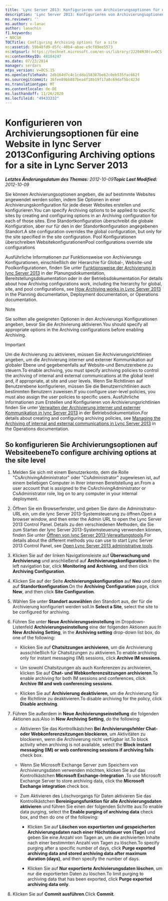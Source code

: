 ```yaml
---
title: 'Lync Server 2013: Konfigurieren von Archivierungsoptionen für eine Website'
description: 'Lync Server 2013: Konfigurieren von Archivierungsoptionen für eine Website.'
ms.reviewer: ''
ms.author: v-lanac
author: lanachin
f1.keywords:
- NOCSH
TOCTitle: Configuring Archiving options for a site
ms:assetid: 59b48fd9-d5fc-40b4-abae-e9cf89ee5573
ms:mtpsurl: https://technet.microsoft.com/en-us/library/JJ204930(v=OCS.15)
ms:contentKeyID: 48184247
ms.date: 07/23/2014
manager: serdars
mtps_version: v=OCS.15
ms.openlocfilehash: 2db164d7c4c1cdda158387be62c0eb535fac662f
ms.sourcegitcommit: 36fee89bb887bea4f18b19f17a8c69daf5bc423d
ms.translationtype: MT
ms.contentlocale: de-DE
ms.lasthandoff: 11/26/2020
ms.locfileid: "49433332"
---
```

# <a name="configuring-archiving-options-for-a-site-in-lync-server-2013"></a><span data-ttu-id="c3c3f-103">Konfigurieren von Archivierungsoptionen für eine Website in lync Server 2013</span><span class="sxs-lookup"><span data-stu-id="c3c3f-103">Configuring Archiving options for a site in Lync Server 2013</span></span>

<div data-xmlns="http://www.w3.org/1999/xhtml">

<div class="topic" data-xmlns="http://www.w3.org/1999/xhtml" data-msxsl="urn:schemas-microsoft-com:xslt" data-cs="https://msdn.microsoft.com/">

<div data-asp="https://msdn2.microsoft.com/asp">



</div>

<div id="mainSection">

<div id="mainBody"><span data-ttu-id="c3c3f-104">

<span> </span></span><span class="sxs-lookup"><span data-stu-id="c3c3f-104">

<span> </span></span></span>

<span data-ttu-id="c3c3f-105">_**Letztes Änderungsdatum des Themas:** 2012-10-09_</span><span class="sxs-lookup"><span data-stu-id="c3c3f-105">_**Topic Last Modified:** 2012-10-09_</span></span>

<span data-ttu-id="c3c3f-106">Sie können Archivierungsoptionen angeben, die auf bestimmte Websites angewendet werden sollen, indem Sie Optionen in einer Archivierungskonfiguration für jede dieser Websites erstellen und konfigurieren.</span><span class="sxs-lookup"><span data-stu-id="c3c3f-106">You can specify Archiving options to be applied to specific sites by creating and configuring options in an Archiving configuration for each of those sites.</span></span> <span data-ttu-id="c3c3f-107">Eine Standortkonfiguration überschreibt die globale Konfiguration, aber nur für den in der Standortkonfiguration angegebenen Standort.</span><span class="sxs-lookup"><span data-stu-id="c3c3f-107">A site configuration overrides the global configuration, but only for the site specified in the site configuration.</span></span> <span data-ttu-id="c3c3f-108">Pool Konfigurationen überschreiben Websitekonfigurationen</span><span class="sxs-lookup"><span data-stu-id="c3c3f-108">Pool configurations override site configurations</span></span>

<span data-ttu-id="c3c3f-109">Ausführliche Informationen zur Funktionsweise von Archivierungs Konfigurationen, einschließlich der Hierarchie für Global-, Website-und Poolkonfigurationen, finden Sie unter [Funktionsweise der Archivierung in lync Server 2013](lync-server-2013-how-archiving-works.md) in der Planungsdokumentation, Bereitstellungsdokumentation oder in der Betriebsdokumentation.</span><span class="sxs-lookup"><span data-stu-id="c3c3f-109">For details about how Archiving configurations work, including the hierarchy for global, site, and pool configurations, see [How Archiving works in Lync Server 2013](lync-server-2013-how-archiving-works.md) in the Planning documentation, Deployment documentation, or Operations documentation.</span></span>

<div>


> [!NOTE]  
> <span data-ttu-id="c3c3f-110">Sie sollten alle geeigneten Optionen in den Archivierungs Konfigurationen angeben, bevor Sie die Archivierung aktivieren.</span><span class="sxs-lookup"><span data-stu-id="c3c3f-110">You should specify all appropriate options in the Archiving configurations before enabling Archiving.</span></span>



</div>

<div>


> [!IMPORTANT]  
> <span data-ttu-id="c3c3f-111">Um die Archivierung zu aktivieren, müssen Sie Archivierungsrichtlinien angeben, um die Archivierung interner und externer Kommunikation auf globaler Ebene und gegebenenfalls auf Website-und Benutzerebene zu steuern.</span><span class="sxs-lookup"><span data-stu-id="c3c3f-111">To enable archiving, you must specify archiving policies to control the archiving of internal and external communications at the global level and, if appropriate, at site and user levels.</span></span> <span data-ttu-id="c3c3f-112">Wenn Sie Richtlinien auf Benutzerebene konfigurieren, müssen Sie die Benutzerrichtlinien auch bestimmten Benutzern zuweisen.</span><span class="sxs-lookup"><span data-stu-id="c3c3f-112">If you configure user-level policies, you must also assign the user policies to specific users.</span></span> <span data-ttu-id="c3c3f-113">Ausführliche Informationen zum Erstellen und Konfigurieren von Archivierungsrichtlinien finden Sie unter <A href="lync-server-2013-managing-the-archiving-of-internal-and-external-communications.md">Verwalten der Archivierung interner und externer Kommunikation in lync Server 2013</A> in der Betriebsdokumentation.</span><span class="sxs-lookup"><span data-stu-id="c3c3f-113">For details about creating and configuring archiving policies, see <A href="lync-server-2013-managing-the-archiving-of-internal-and-external-communications.md">Managing the Archiving of internal and external communications in Lync Server 2013</A> in the Operations documentation.</span></span>



</div>

<div>

## <a name="to-configure-archiving-options-at-the-site-level"></a><span data-ttu-id="c3c3f-114">So konfigurieren Sie Archivierungsoptionen auf Websiteebene</span><span class="sxs-lookup"><span data-stu-id="c3c3f-114">To configure archiving options at the site level</span></span>

1.  <span data-ttu-id="c3c3f-115">Melden Sie sich mit einem Benutzerkonto, dem die Rolle "CsArchivingAdministrator" oder "CsAdministrator" zugewiesen ist, auf einem beliebigen Computer in Ihrer internen Bereitstellung an.</span><span class="sxs-lookup"><span data-stu-id="c3c3f-115">From a user account that is assigned to the CsArchivingAdministrator or CsAdministrator role, log on to any computer in your internal deployment.</span></span>

2.  <span data-ttu-id="c3c3f-116">Öffnen Sie ein Browserfenster, und geben Sie dann die Administrator-URL ein, um die lync Server 2013-Systemsteuerung zu öffnen.</span><span class="sxs-lookup"><span data-stu-id="c3c3f-116">Open a browser window, and then enter the Admin URL to open the Lync Server 2013 Control Panel.</span></span> <span data-ttu-id="c3c3f-117">Details zu den verschiedenen Methoden, die Sie zum Starten der lync Server 2013-Systemsteuerung verwenden können, finden Sie unter [Öffnen von lync Server 2013-Verwaltungstools](lync-server-2013-open-lync-server-administrative-tools.md).</span><span class="sxs-lookup"><span data-stu-id="c3c3f-117">For details about the different methods you can use to start Lync Server 2013 Control Panel, see [Open Lync Server 2013 administrative tools](lync-server-2013-open-lync-server-administrative-tools.md).</span></span>

3.  <span data-ttu-id="c3c3f-118">Klicken Sie auf der linken Navigationsleiste auf **Überwachung und Archivierung** und anschließend auf **Archivierungskonfiguration**.</span><span class="sxs-lookup"><span data-stu-id="c3c3f-118">In the left navigation bar, click **Monitoring and Archiving**, and then click **Archiving Configuration**.</span></span>

4.  <span data-ttu-id="c3c3f-119">Klicken Sie auf der Seite **Archivierungskonfiguration** auf **Neu** und dann auf **Standortkonfiguration**.</span><span class="sxs-lookup"><span data-stu-id="c3c3f-119">On the **Archiving Configuration** page, click **New**, and then click **Site Configuration**.</span></span>

5.  <span data-ttu-id="c3c3f-120">Wählen Sie unter **Standort auswählen** den Standort aus, der für die Archivierung konfiguriert werden soll.</span><span class="sxs-lookup"><span data-stu-id="c3c3f-120">In **Select a Site**, select the site to be configured for archiving.</span></span>

6.  <span data-ttu-id="c3c3f-121">Führen Sie unter **Neue Archivierungseinstellung** im Dropdown-Listenfeld **Archivierungseinstellung** eine der folgenden Aktionen aus:</span><span class="sxs-lookup"><span data-stu-id="c3c3f-121">In **New Archiving Setting**, in the **Archiving setting** drop-down list box, do one of the following:</span></span>
    
      - <span data-ttu-id="c3c3f-122">Klicken Sie auf **Chatsitzungen archivieren**, um die Archivierung ausschließlich für Chatsitzungen zu aktivieren.</span><span class="sxs-lookup"><span data-stu-id="c3c3f-122">To enable archiving only for instant messaging (IM) sessions, click **Archive IM sessions**.</span></span>
    
      - <span data-ttu-id="c3c3f-123">Um sowohl Chatsitzungen als auch Konferenzen zu archivieren, klicken Sie auf **Chat- und Webkonferenzsitzungen archivieren**.</span><span class="sxs-lookup"><span data-stu-id="c3c3f-123">To enable archiving for both IM sessions and conferences, click **Archive IM and web conferencing sessions**.</span></span>
    
      - <span data-ttu-id="c3c3f-124">Klicken Sie auf **Archivierung deaktivieren**, um die Archivierung für die Richtlinie zu deaktivieren.</span><span class="sxs-lookup"><span data-stu-id="c3c3f-124">To disable archiving for the policy, click **Disable archiving**.</span></span>

7.  <span data-ttu-id="c3c3f-125">Führen Sie außerdem in **Neue Archivierungseinstellung** die folgenden Aktionen aus:</span><span class="sxs-lookup"><span data-stu-id="c3c3f-125">Also in **New Archiving Setting**, do the following:</span></span>
    
      - <span data-ttu-id="c3c3f-126">Aktivieren Sie das Kontrollkästchen **Bei Archivierungsfehler Chat- oder Webkonferenzsitzungen blockieren**, um Aktivitäten zu blockieren, wenn die Archivierung nicht verfügbar ist.</span><span class="sxs-lookup"><span data-stu-id="c3c3f-126">To block activity when archiving is not available, select the **Block instant messaging (IM) or web conferencing sessions if archiving fails** check box.</span></span>
    
      - <span data-ttu-id="c3c3f-127">Wenn Sie Microsoft Exchange Server zum Speichern von Archivierungsdaten verwenden möchten, klicken Sie auf das Kontrollkästchen **Microsoft Exchange-Integration** .</span><span class="sxs-lookup"><span data-stu-id="c3c3f-127">To use Microsoft Exchange Server to store archiving data, click the **Microsoft Exchange integration** check box.</span></span>
    
      - <span data-ttu-id="c3c3f-128">Zum Aktivieren des Löschvorgangs für Daten aktivieren Sie das Kontrollkästchen **Bereinigungsfunktion für alle Archivierungsdaten aktivieren** und führen Sie einen der folgenden Schritte aus:</span><span class="sxs-lookup"><span data-stu-id="c3c3f-128">To enable data purging, select the **Enable purging of archiving data** check box, and then do one of the following:</span></span>
        
          - <span data-ttu-id="c3c3f-129">Klicken Sie auf **Löschen von exportierten und gespeicherten Archivierungsdaten nach einer Höchstdauer von (Tage)** und geben Sie eine Anzahl von Tagen an, um die archivierten Inhalte nach einer bestimmten Anzahl von Tagen zu löschen.</span><span class="sxs-lookup"><span data-stu-id="c3c3f-129">To specify purging after a specific number of days, click **Purge exported archiving data and stored archiving data after maximum duration (days)**, and then specify the number of days.</span></span>
        
          - <span data-ttu-id="c3c3f-130">Klicken Sie auf **Nur exportierte Archivierungsdaten löschen**, um nur die exportierten Daten zu löschen.</span><span class="sxs-lookup"><span data-stu-id="c3c3f-130">To limit purging to archiving data that has been exported, click **Purge exported archiving data only**.</span></span>

8.  <span data-ttu-id="c3c3f-131">Klicken Sie auf **Commit ausführen**.</span><span class="sxs-lookup"><span data-stu-id="c3c3f-131">Click **Commit**.</span></span>

<span data-ttu-id="c3c3f-132"></div>

</div>

<span> </span>

</div>

</div>

</span><span class="sxs-lookup"><span data-stu-id="c3c3f-132"></div>

</div>

<span> </span>

</div>

</div>

</span></span></div>

